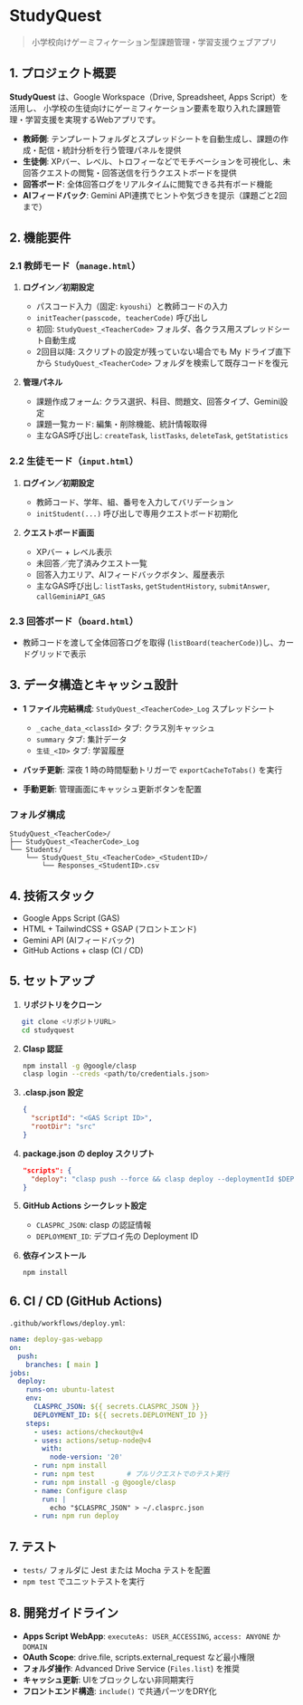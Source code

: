 # StudyQuest

> 小学校向けゲーミフィケーション型課題管理・学習支援ウェブアプリ

## 1. プロジェクト概要

**StudyQuest** は、Google Workspace（Drive, Spreadsheet, Apps Script）を活用し、
小学校の生徒向けにゲーミフィケーション要素を取り入れた課題管理・学習支援を実現するWebアプリです。

- **教師側**: テンプレートフォルダとスプレッドシートを自動生成し、課題の作成・配信・統計分析を行う管理パネルを提供
- **生徒側**: XPバー、レベル、トロフィーなどでモチベーションを可視化し、未回答クエストの閲覧・回答送信を行うクエストボードを提供
- **回答ボード**: 全体回答ログをリアルタイムに閲覧できる共有ボード機能
- **AIフィードバック**: Gemini API連携でヒントや気づきを提示（課題ごと2回まで）

## 2. 機能要件

### 2.1 教師モード（`manage.html`）

1. **ログイン／初期設定**
   - パスコード入力（固定: `kyoushi`）と教師コードの入力
   - `initTeacher(passcode, teacherCode)` 呼び出し
   - 初回: `StudyQuest_<TeacherCode>` フォルダ、各クラス用スプレッドシート自動生成
   - 2回目以降: スクリプトの設定が残っていない場合でも My ドライブ直下から
     `StudyQuest_<TeacherCode>` フォルダを検索して既存コードを復元

2. **管理パネル**
   - 課題作成フォーム: クラス選択、科目、問題文、回答タイプ、Gemini設定
   - 課題一覧カード: 編集・削除機能、統計情報取得
   - 主なGAS呼び出し: `createTask`, `listTasks`, `deleteTask`, `getStatistics`


### 2.2 生徒モード（`input.html`）

1. **ログイン／初期設定**
   - 教師コード、学年、組、番号を入力してバリデーション
   - `initStudent(...)` 呼び出しで専用クエストボード初期化

2. **クエストボード画面**
   - XPバー + レベル表示
   - 未回答／完了済みクエスト一覧
   - 回答入力エリア、AIフィードバックボタン、履歴表示
   - 主なGAS呼び出し: `listTasks`, `getStudentHistory`, `submitAnswer`, `callGeminiAPI_GAS`


### 2.3 回答ボード（`board.html`）

- 教師コードを渡して全体回答ログを取得 (`listBoard(teacherCode)`)し、カードグリッドで表示

## 3. データ構造とキャッシュ設計

- **1 ファイル完結構成**: `StudyQuest_<TeacherCode>_Log` スプレッドシート
  - `_cache_data_<classId>` タブ: クラス別キャッシュ
  - `summary` タブ: 集計データ
  - `生徒_<ID>` タブ: 学習履歴

- **バッチ更新**: 深夜 1 時の時間駆動トリガーで `exportCacheToTabs()` を実行
- **手動更新**: 管理画面にキャッシュ更新ボタンを配置

### フォルダ構成

```
StudyQuest_<TeacherCode>/
├── StudyQuest_<TeacherCode>_Log
└── Students/
    └── StudyQuest_Stu_<TeacherCode>_<StudentID>/
        └── Responses_<StudentID>.csv
```

## 4. 技術スタック

- Google Apps Script (GAS)
- HTML + TailwindCSS + GSAP (フロントエンド)
- Gemini API (AIフィードバック)
- GitHub Actions + clasp (CI / CD)

## 5. セットアップ

1. **リポジトリをクローン**
```bash
   git clone <リポジトリURL>
   cd studyquest
````

2. **Clasp 認証**

   ```bash
   npm install -g @google/clasp
   clasp login --creds <path/to/credentials.json>
   ```

3. **.clasp.json 設定**

   ```json
   {
     "scriptId": "<GAS Script ID>",
     "rootDir": "src"
   }
   ```

4. **package.json の deploy スクリプト**

   ```json
   "scripts": {
     "deploy": "clasp push --force && clasp deploy --deploymentId $DEPLOYMENT_ID"
   }
   ```

5. **GitHub Actions シークレット設定**

   * `CLASPRC_JSON`: clasp の認証情報
   * `DEPLOYMENT_ID`: デプロイ先の Deployment ID

6. **依存インストール**

   ```bash
   npm install
   ```

## 6. CI / CD (GitHub Actions)

`.github/workflows/deploy.yml`:

```yaml
name: deploy-gas-webapp
on:
  push:
    branches: [ main ]
jobs:
  deploy:
    runs-on: ubuntu-latest
    env:
      CLASPRC_JSON: ${{ secrets.CLASPRC_JSON }}
      DEPLOYMENT_ID: ${{ secrets.DEPLOYMENT_ID }}
    steps:
      - uses: actions/checkout@v4
      - uses: actions/setup-node@v4
        with:
          node-version: '20'
      - run: npm install
      - run: npm test        # プルリクエストでのテスト実行
      - run: npm install -g @google/clasp
      - name: Configure clasp
        run: |
          echo "$CLASPRC_JSON" > ~/.clasprc.json
      - run: npm run deploy
```

## 7. テスト

* `tests/` フォルダに Jest または Mocha テストを配置
* `npm test` でユニットテストを実行

## 8. 開発ガイドライン

* **Apps Script WebApp**: `executeAs: USER_ACCESSING`, `access: ANYONE` か `DOMAIN`
* **OAuth Scope**: drive.file, scripts.external\_request など最小権限
* **フォルダ操作**: Advanced Drive Service (`Files.list`) を推奨
* **キャッシュ更新**: UIをブロックしない非同期実行
* **フロントエンド構造**: `include()` で共通パーツをDRY化

